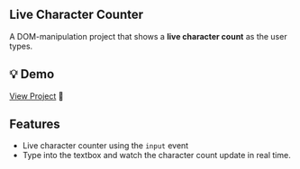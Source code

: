 
## Live Character Counter

A DOM-manipulation project that shows a **live character count** as the user types.  

## 💡 Demo
[View Project]() 🚀  


##  Features
-  Live character counter using the `input` event  
- Type into the textbox and watch the character count update in real time.
 
